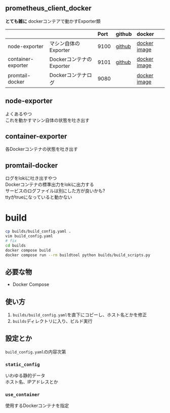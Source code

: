 ## prometheus_client_docker

**とても雑に** dockerコンテアで動かすExporter類

| | | Port | github | docker |
|:--|:--|:--|:--|:--|
| node-exporter | マシン自体のExporter | 9100 | [github](https://github.com/prometheus/node_exporter) | [docker image](https://quay.io/repository/prometheus/node-exporter?tab=tags&tag=latest) |
| container-exporter | DockerコンテナのExporter | 9101 | [github](https://github.com/google/cadvisor) | [docker image](https://console.cloud.google.com/gcr/images/cadvisor/GLOBAL/cadvisor) |
| promtail-docker | Dockerコンテナログ | 9080 |  | [docker image](https://hub.docker.com/r/grafana/promtail) |

## node-exporter

よくあるやつ  
これを動かすマシン自体の状態を吐き出す

## container-exporter

各Dockerコンテナの状態を吐き出す

## promtail-docker

ログをlokiに吐き出すやつ  
Dockerコンテナの標準出力をlokiに出力する  
サービスのログファイルは別にした方が良いかも?  
ttyがtrueになっていると動かない


# build

```bash
cp builds/build_config.yaml .
vim build_config.yaml
# fix
cd builds
docker compose build
docker compose run --rm buildtool python builds/build_scripts.py
```

## 必要な物

- Docker Compose

## 使い方

1. `builds/build_config.yaml`を直下にコピーし、ホスト名とかを修正
1. `builds`ディレクトリに入り、ビルド実行

## 設定とか

`build_config.yaml`の内容次第

### `static_config`

いわゆる静的データ  
ホスト名、IPアドレスとか

### `use_container`

使用するDockerコンテナを指定
